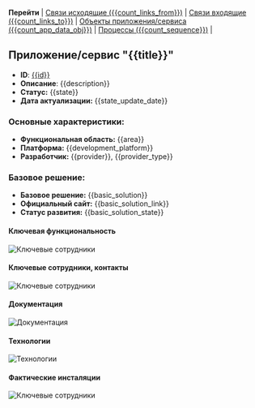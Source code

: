**Перейти** 
| [Связи исходящие ({{count_links_from}})](/entities/links/OutgoingLinksFilteredBy_SystemID?id={{id}}) 
| [Связи входящие ({{count_links_to}})](/entities/links/IncomingLinksFilteredBy_SystemID?id={{id}}) 
| [Объекты приложения/сервиса ({{count_app_data_obj}})](/entities/ApplicationDataObjects/filteredBy_SystemID?SystemID={{id}})
| [Процессы ({{count_sequence}})](/entities/SequenceDiagrams/filteredBy_SystemID?SystemID={{id}}) |

## Приложение/сервис "{{title}}"
- **ID**: [{{id}}]({{id_link}})
- **Описание**: {{description}}
- **Статус:** {{state}}
- **Дата актуализации:** {{state_update_date}}

### Основные характеристики:
- **Функциональная область:** {{area}}
- **Платформа:** {{development_platform}}
- **Разработчик:** {{provider}}, {{provider_type}}

### Базовое решение:
- **Базовое решение:** {{basic_solution}}
- **Официальный сайт:** {{basic_solution_link}}
- **Статус развития:** {{basic_solution_state}}

#### Ключевая функциональность

![Ключевые сотрудники](@document/Application.doc.Aspects?component={{id}})

#### Ключевые сотрудники, контакты

![Ключевые сотрудники](@document/Application.doc.KeyContacts?component={{id}})

#### Документация

![Документация](@document/Application.doc.ApplicationDocs?component={{id}})

#### Технологии
![Технологии](@document/Application.doc.ApplicationTechnologies?component={{id}})

#### Фактические инсталяции

![Ключевые сотрудники](@document/technology.doc.ListServersWhereApplicationIsInstalled?component={{id}})

